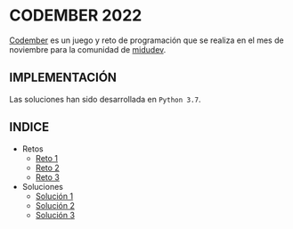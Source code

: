 # CODEMBER 2022

[Codember](https://codember.dev/) es un juego y reto de programación que se realiza en el mes de noviembre para la comunidad de [midudev](https://github.com/midudev).

## IMPLEMENTACIÓN

Las soluciones han sido desarrollada en `Python 3.7`.

## INDICE
- Retos
    - [Reto 1](/challenges/challenge01.md)
    - [Reto 2](/challenges/challenge02.md)
    - [Reto 3](/challenges/challenge03.md)
- Soluciones
    - [Solución 1](/solutions/challenge01.py)
    - [Solución 2](/solutions/challenge02.py)
    - [Solución 3](/solutions/challenge03.py)